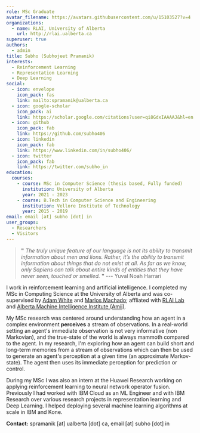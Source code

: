 ```yaml
---
role: MSc Graduate
avatar_filename: https://avatars.githubusercontent.com/u/15103527?v=4
organizations:
  - name: RLAI, University of Alberta
    url: http://rlai.ualberta.ca
superuser: true
authors:
  - admin
title: Subho (Subhojeet Pramanik)
interests:
  - Reinforcement Learning
  - Representation Learning
  - Deep Learning
social:
  - icon: envelope
    icon_pack: fas
    link: mailto:spramanik@ualberta.ca
  - icon: google-scholar
    icon_pack: ai
    link: https://scholar.google.com/citations?user=qi8GdxIAAAAJ&hl=en
  - icon: github
    icon_pack: fab
    link: https://github.com/subho406
  - icon: linkedin
    icon_pack: fab
    link: https://www.linkedin.com/in/subho406/
  - icon: twitter
    icon_pack: fab
    link: https://twitter.com/subho_in
education:
  courses:
    - course: MSc in Computer Science (thesis based, Fully funded)
      institution: University of Alberta
      year: 2021 - 2023
    - course: B.Tech in Computer Science and Engineering
      institution: Vellore Institute of Technology
      year: 2015 - 2019
email: email [at] subho [dot] in
user_groups:
  - Researchers
  - Visitors
---
```

> **"** *The truly unique feature of our language is not its ability to transmit information about men and lions. Rather, it’s the ability to transmit information
> about things that do not exist at all. As far as we know, only Sapiens can talk about entire kinds of entities that they have never seen, touched or smelled.* **"** --- Yuval Noah Harrari

I work in reinforcement learning and artificial intelligence. I completed my MSc in Computing Science at the University of Alberta and was co-supervised by [Adam White](https://sites.ualberta.ca/~amw8/) and [Marlos Machado](http://mcmachado.info); affliated with [RLAI Lab](http://rlai.ualberta.ca) and [Alberta Machine Intelligence Institute (Amii)](https://www.amii.ca). 

My MSc research was centered around understanding how an agent in a complex environment **perceives** a stream of observations. In a real-world setting an agent's immediate observation is not very informative (non Markovian), and the true-state of the world is always mammoth compared to the agent. In my research, I'm exploring how an agent can build short and long-term memories from a stream of observations which can then be used to generate an agent's perception at a given time (an approximate Markov-state). The agent then uses its immediate perception for prediction or control. 

During my MSc I was also an intern at the Huawei Research working on applying reinforcement learning to neural network operator fusion. Previously I had worked with IBM Cloud as an ML Engineer and with IBM Research over various research projects in representation learning and Deep Learning. I helped deploying several machine learning algorithms at scale in IBM and Kone. 

**Contact:** spramanik \[at] ualberta \[dot] ca, email \[at] subho \[dot] in
